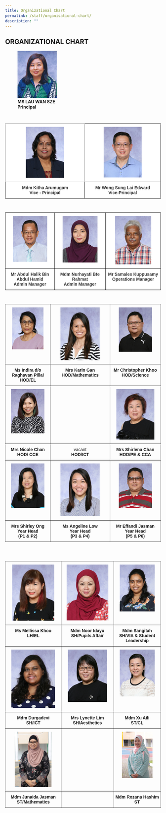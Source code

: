 ```yaml
---
title: Organizational Chart
permalink: /staff/organisational-chart/
description: ""
---
```

## ORGANIZATIONAL CHART

<figure>
<img src="/images/Staff%20Photos/Organisation%20Photos/Ms%20Lau%20Wan%20Sze.jpg" style="width:30%">
<br><b>MS LAU WAN SZE<br>Principal</b>
</figure>
<br>

<style type="text/css">
.tg  {border-collapse:collapse;border-spacing:0;}
.tg td{border-color:black;border-style:solid;border-width:1px;font-family:Arial, sans-serif;font-size:14px;
  overflow:hidden;padding:10px 5px;word-break:normal;}
.tg th{border-color:black;border-style:solid;border-width:1px;font-family:Arial, sans-serif;font-size:14px;
  font-weight:normal;overflow:hidden;padding:10px 5px;word-break:normal;}
.tg .tg-tlx9{background-color:#FFF;color:#333;text-align:center;vertical-align:top}
.tg .tg-zkss{background-color:#FFF;border-color:inherit;color:#333;text-align:center;vertical-align:top}
.tg .tg-apyk{background-color:#FFF;color:#333;font-weight:bold;text-align:center;vertical-align:top}
</style>
<table class="tg">
<thead>
  <tr>
    <th class="tg-zkss"><img src="/images/Staff%20Photos/Organisation%20Photos/mdm%20kitha%20arumugam.jpeg" style="width:50%"> 
    </th><th class="tg-tlx9"><img src="/images/Staff%20Photos/Organisation%20Photos/mr%20edward%20wong.jpeg" style="width:52%"> </th>
	</tr>
</thead>
<tbody>
  <tr>
    <td class="tg-apyk"><span style="font-weight:bold;background-color:transparent">Mdm </span>Kitha Arumugam<br>Vice - Principal<br></td>
    <td class="tg-apyk">Mr Wong Sung Lai  Edward<br>  Vice-Principal</td>
  </tr>
</tbody>
</table>

<br>

<style type="text/css">
.tg  {border-collapse:collapse;border-spacing:0;}
.tg td{border-color:black;border-style:solid;border-width:1px;font-family:Arial, sans-serif;font-size:14px;
  overflow:hidden;padding:10px 5px;word-break:normal;}
.tg th{border-color:black;border-style:solid;border-width:1px;font-family:Arial, sans-serif;font-size:14px;
  font-weight:normal;overflow:hidden;padding:10px 5px;word-break:normal;}
.tg .tg-tlx9{background-color:#FFF;color:#333;text-align:center;vertical-align:top}
.tg .tg-apyk{background-color:#FFF;color:#333;font-weight:bold;text-align:center;vertical-align:top}
</style>
<table class="tg">
<thead>
<tr>
    <th class="tg-tlx9"><img src="/images/Staff%20Photos/Organisation%20Photos/mr%20abdul%20halik%20bin%20abdul%20hamid.jpeg" style="width:75%"></th>
    <th class="tg-tlx9"><img src="/images/Staff%20Photos/Organisation%20Photos/mdm%20nurhayati%20bte%20rahmat.jpeg" style="width:73%"></th>
    <th class="tg-tlx9"><img src="/images/Staff%20Photos/Organisation%20Photos/mr%20samales%20kuppusamy.jpeg" style="width:70%"> </th>
  </tr>
</thead>
<tbody>
  <tr>
    <td class="tg-apyk"><span style="font-weight:bold;background-color:transparent">Mr  </span>Abdul Halik Bin Abdul Hamid<br>Admin Manager<br></td>
    <td class="tg-apyk">Mdm Nurhayati Bte Rahmat<br> Admin Manager</td>
    <td class="tg-apyk">Mr Samales Kuppusamy<br>Operations Manager</td>
  </tr>
</tbody>
</table>

<br>

<style type="text/css">
.tg  {border-collapse:collapse;border-spacing:0;}
.tg td{border-color:black;border-style:solid;border-width:1px;font-family:Arial, sans-serif;font-size:14px;
  overflow:hidden;padding:10px 5px;word-break:normal;}
.tg th{border-color:black;border-style:solid;border-width:1px;font-family:Arial, sans-serif;font-size:14px;
  font-weight:normal;overflow:hidden;padding:10px 5px;word-break:normal;}
.tg .tg-c3ow{border-color:inherit;text-align:center;vertical-align:top}
</style>
<table class="tg">
<thead>
  <tr>
    <th class="tg-c3ow"><img src="/images/Staff%20Photos/Organisation%20Photos/ms%20indira%20do%20raghavan%20pillai.jpeg" style="width:75%"></th>
    <th class="tg-c3ow"><img src="/images/Staff%20Photos/Organisation%20Photos/mrs%20Karin%20gan.jpeg" style="width:70%"></th>
    <th class="tg-c3ow"><img src="/images/Staff%20Photos/Organisation%20Photos/mr%20christopher%20khoo.jpeg" style="width:70%">
<span style="color:#222;background-color:#EAEAEA"></span></th>
  </tr>
</thead>
<tbody>
  <tr>
		<td class="tg-c3ow"><b>Ms Indira d/o Raghavan Pillai</b><br><b>HOD/EL</b><br></td>
		<td class="tg-c3ow"><b>Mrs Karin Gan</b><br><b>HOD/Mathematics</b></td>
		<td class="tg-c3ow"><b>Mr Christopher Khoo</b><br><b>HOD/Science</b></td>
  </tr>
  <tr>
    <td class="tg-c3ow"><img src="/images/Staff%20Photos/Organisation%20Photos/mrs%20chan-yap%20xue%20li.jpeg" style="width:80%">
</td>
    <td class="tg-c3ow"></td>
    <td class="tg-c3ow"><img src="/images/Staff%20Photos/Organisation%20Photos/mrs%20shirlena%20chan.jpeg" style="width:80%"><span style="color:#222;background-color:#EAEAEA"></span></td>
  </tr>
  <tr>
		<td class="tg-c3ow"><b>Mrs Nicole Chan</b><br><b>HOD/ CCE</b></td>
		<td class="tg-c3ow">vacant<br><b>HOD/ICT</b></td>
		<td class="tg-c3ow"><b>Mrs Shirlena Chan</b><br><b>HOD/PE &amp; CCA </b></td>
  </tr>
  <tr>
    <td class="tg-c3ow"><img src="/images/Staff%20Photos/Organisation%20Photos/mrs%20shirley%20ong.jpeg" style="width:80%"></td>
    <td class="tg-c3ow"><img src="/images/Staff%20Photos/Organisation%20Photos/mrs%20angeline%20teo.jpeg" style="width:70%"></td>
    <td class="tg-c3ow"><img src="/images/Staff%20Photos/Organisation%20Photos/mr%20effandi%20bin%20jasman.jpeg" style="width:70%"></td>
  </tr>
  <tr>
		<td class="tg-c3ow"><b>Mrs Shirley Ong</b><br><b>Year Head <br>(P1 &amp; P2)</b></td>
		<td class="tg-c3ow"><b>Ms Angeline Low<br>Year Head</b><br><b>(P3 &amp; P4)</b></td>
		<td class="tg-c3ow"><b>Mr Effandi Jasman</b><br><b>Year Head <br> (P5 &amp; P6)</b></td>
  </tr>
</tbody>
</table>

<br>
<br>

<style type="text/css">
.tg  {border-collapse:collapse;border-spacing:0;}
.tg td{border-color:black;border-style:solid;border-width:1px;font-family:Arial, sans-serif;font-size:14px;
  overflow:hidden;padding:10px 5px;word-break:normal;}
.tg th{border-color:black;border-style:solid;border-width:1px;font-family:Arial, sans-serif;font-size:14px;
  font-weight:normal;overflow:hidden;padding:10px 5px;word-break:normal;}
.tg .tg-c3ow{border-color:inherit;text-align:center;vertical-align:top}
</style>
<span style="color:#222;background-color:#EAEAEA"></span><table class="tg">
<thead>
  <tr>
    <th class="tg-c3ow"><img src="/images/Staff%20Photos/Organisation%20Photos/mrs%20mellissa%20khoo.jpeg" style="width:80%"></th>
    <th class="tg-c3ow"><img src="/images/Staff%20Photos/Organisation%20Photos/mdm%20noor%20idayu%20bte%20sunator.jpeg" style="width:85%"></th>
		<th class="tg-c3ow"><img src="/images/Staff%20Photos/Organisation%20Photos/mdm%20sangitah%20do%20jayaseelan.jpeg" style="width:80%"></th>

  </tr>
</thead>
<tbody>
  <tr>
		<td class="tg-c3ow"><b>Ms Mellissa Khoo</b><br><b>LH/EL</b><br></td>
		<td class="tg-c3ow"><b>Mdm Noor Idayu</b><br><b>SH/Pupils Affair</b></td>
		<td class="tg-c3ow"><b>Mdm Sangitah</b><br><b>SH/VIA &amp; Student Leadership</b></td>
  </tr>
  <tr>
    <td class="tg-c3ow"><img src="/images/Staff%20Photos/Organisation%20Photos/mdm%20durgadevi.jpeg" style="width:83%">
</td>
    <td class="tg-c3ow"><img src="/images/Staff%20Photos/Organisation%20Photos/mrs%20lynette%20lim.jpeg" style="width:80%"></td>
    <td class="tg-c3ow"><img src="/images/Staff%20Photos/Organisation%20Photos/mdm%20xu%20aili.jpeg" style="width:80%"><span style="color:#222;background-color:#EAEAEA"></span></td>
  </tr>
  <tr>
		<td class="tg-c3ow"><b>Mdm Durgadevi</b><br><b>SH/ICT</b></td>
		<td class="tg-c3ow"><b>Mrs Lynette Lim</b><br><b>SH/Aesthetics</b></td>
		<td class="tg-c3ow"><b>Mdm Xu Aili</b><br><b>ST/CL </b></td>
  </tr>
  <tr>
    <td class="tg-c3ow"><img src="/images/Staff%20Photos/Organisation%20Photos/mdm%20junaida%20jasman.jpeg" style="width:70%"></td>
    <td class="tg-c3ow"></td>
    <td class="tg-c3ow"><img src="/images/Staff%20Photos/Organisation%20Photos/mdm%20rozana%20hashim.jpeg" style="width:70%"></td>
  </tr>
  <tr>
		<td class="tg-c3ow"><b>Mdm Junaida Jasman</b><br><b>ST/Mathematics</b></td>
		<td class="tg-c3ow"><b></b><br><b></b></td>
		<td class="tg-c3ow"><b>Mdm Rozana Hashim</b><br><b>ST</b></td>
  </tr>
</tbody>
</table></figcaption></figure>